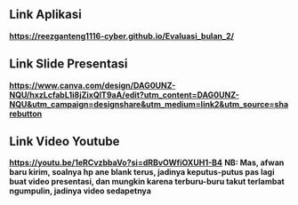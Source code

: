 ## Link Aplikasi
**https://reezganteng1116-cyber.github.io/Evaluasi_bulan_2/**
## Link Slide Presentasi
**https://www.canva.com/design/DAG0UNZ-NQU/hxzLcfabL1i8jZixQlT9aA/edit?utm_content=DAG0UNZ-NQU&utm_campaign=designshare&utm_medium=link2&utm_source=sharebutton**
## Link Video Youtube
**https://youtu.be/1eRCvzbbaVo?si=dRBvOWfiOXUH1-B4**
**NB: Mas, afwan baru kirim, soalnya hp ane blank terus, jadinya keputus-putus pas lagi buat video presentasi, dan mungkin karena terburu-buru takut terlambat ngumpulin, jadinya video sedapetnya**
